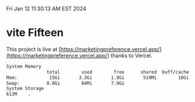 Fri Jan 12 11:30:13 AM EST 2024

# vite Fifteen


This project is live at [https://marketingpreference.vercel.app/](https://marketingpreference.vercel.app/) thanks to Vercel.

```bash
System Memory
               total        used        free      shared  buff/cache   available
Mem:            15Gi       3.3Gi       1.9Gi       519Mi        10Gi        11Gi
Swap:          8.0Gi        84Mi       7.9Gi
System Storage
613M	.
```
